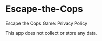 # Escape-the-Cops
Escape the Cops Game: Privacy Policy

This app does not collect or store any data. 

